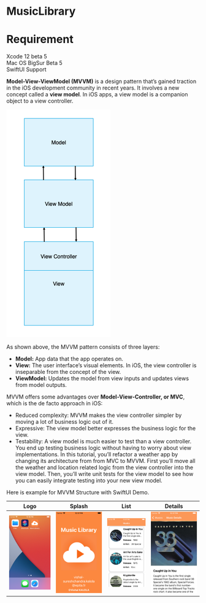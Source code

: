 # MusicLibrary

# **Requirement**

Xcode 12 beta 5  
Mac OS BigSur Beta 5  
SwiftUI Support


**Model-View-ViewModel (MVVM)** is a design pattern that’s gained traction in the iOS development community in recent years. It involves a new concept called a **view model**. In iOS apps, a view model is a companion object to a view controller.

<a href="https://github.com/vishalkalola1/MusicLibrary/blob/master/MVVM.png"><img src="https://github.com/vishalkalola1/MusicLibrary/blob/master/MVVM.png" title=""/></a>

As shown above, the MVVM pattern consists of three layers:

- **Model:** App data that the app operates on.
- **View:** The user interface’s visual elements. In iOS, the view controller is inseparable from the concept of the view.
- **ViewModel:** Updates the model from view inputs and updates views from model outputs.

MVVM offers some advantages over **Model-View-Controller, or MVC**, which is the de facto approach in iOS:

- Reduced complexity: MVVM makes the view controller simpler by moving a lot of business logic out of it.
- Expressive: The view model better expresses the business logic for the view.
- Testability: A view model is much easier to test than a view controller. You end up testing business logic without having to worry about view implementations.
In this tutorial, you’ll refactor a weather app by changing its architecture from from MVC to MVVM. First you’ll move all the weather and location related logic from the view controller into the view model. Then, you’ll write unit tests for the view model to see how you can easily integrate testing into your new view model.

Here is example for MVVM Structure with SwiftUI Demo.

| Logo | Splash | List | Details | 
| --- | --- | --- | --- |
| <a href="https://github.com/vishalkalola1/MusicLibrary/blob/master/App1.png"><img src="https://github.com/vishalkalola1/MusicLibrary/blob/master/App1.png" title=""/></a> | <a href="https://github.com/vishalkalola1/MusicLibrary/blob/master/App2.png"><img src="https://github.com/vishalkalola1/MusicLibrary/blob/master/App2.png" title=""/></a> | <a href="https://github.com/vishalkalola1/MusicLibrary/blob/master/App3.png"><img src="https://github.com/vishalkalola1/MusicLibrary/blob/master/App3.png" title=""/></a> | <a href="https://github.com/vishalkalola1/MusicLibrary/blob/master/App4.png"><img src="https://github.com/vishalkalola1/MusicLibrary/blob/master/App4.png" title=""/></a> |
